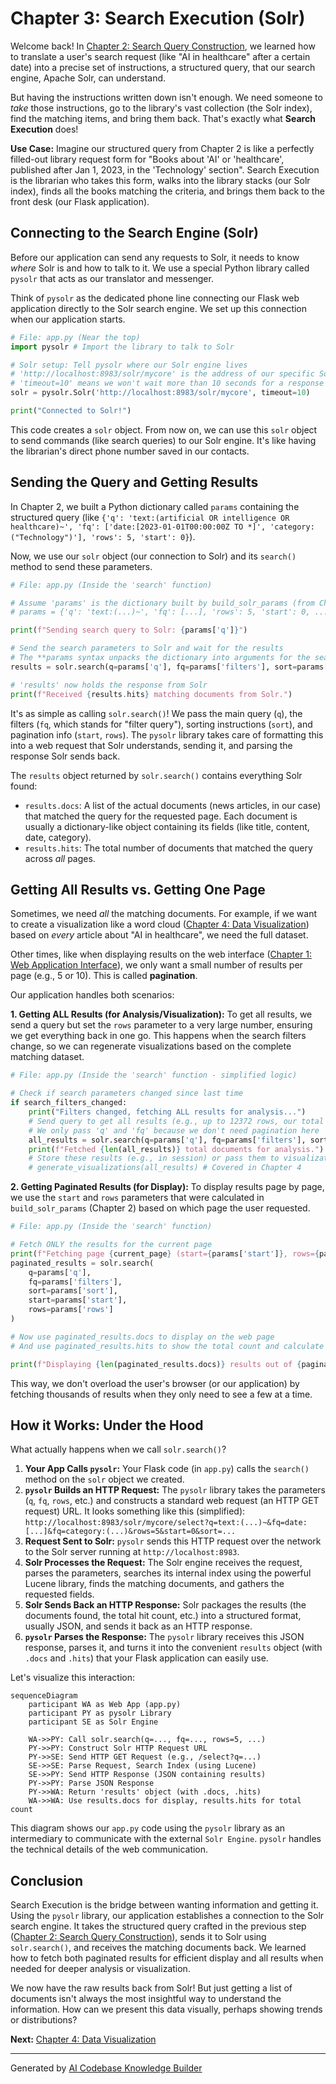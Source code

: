 # Chapter 3: Search Execution (Solr)

Welcome back! In [Chapter 2: Search Query Construction](02_search_query_construction.md), we learned how to translate a user's search request (like "AI in healthcare" after a certain date) into a precise set of instructions, a structured query, that our search engine, Apache Solr, can understand.

But having the instructions written down isn't enough. We need someone to *take* those instructions, go to the library's vast collection (the Solr index), find the matching items, and bring them back. That's exactly what **Search Execution** does!

**Use Case:** Imagine our structured query from Chapter 2 is like a perfectly filled-out library request form for "Books about 'AI' or 'healthcare', published after Jan 1, 2023, in the 'Technology' section". Search Execution is the librarian who takes this form, walks into the library stacks (our Solr index), finds all the books matching the criteria, and brings them back to the front desk (our Flask application).

## Connecting to the Search Engine (Solr)

Before our application can send any requests to Solr, it needs to know *where* Solr is and how to talk to it. We use a special Python library called `pysolr` that acts as our translator and messenger.

Think of `pysolr` as the dedicated phone line connecting our Flask web application directly to the Solr search engine. We set up this connection when our application starts.

```python
# File: app.py (Near the top)
import pysolr # Import the library to talk to Solr

# Solr setup: Tell pysolr where our Solr engine lives
# 'http://localhost:8983/solr/mycore' is the address of our specific Solr collection
# 'timeout=10' means we won't wait more than 10 seconds for a response
solr = pysolr.Solr('http://localhost:8983/solr/mycore', timeout=10)

print("Connected to Solr!")
```

This code creates a `solr` object. From now on, we can use this `solr` object to send commands (like search queries) to our Solr engine. It's like having the librarian's direct phone number saved in our contacts.

## Sending the Query and Getting Results

In Chapter 2, we built a Python dictionary called `params` containing the structured query (like `{'q': 'text:(artificial OR intelligence OR healthcare)~', 'fq': ['date:[2023-01-01T00:00:00Z TO *]', 'category:("Technology")'], 'rows': 5, 'start': 0}`).

Now, we use our `solr` object (our connection to Solr) and its `search()` method to send these parameters.

```python
# File: app.py (Inside the 'search' function)

# Assume 'params' is the dictionary built by build_solr_params (from Chapter 2)
# params = {'q': 'text:(...)~', 'fq': [...], 'rows': 5, 'start': 0, ...}

print(f"Sending search query to Solr: {params['q']}")

# Send the search parameters to Solr and wait for the results
# The **params syntax unpacks the dictionary into arguments for the search function
results = solr.search(q=params['q'], fq=params['filters'], sort=params['sort'], start=params['start'], rows=params['rows'])

# 'results' now holds the response from Solr
print(f"Received {results.hits} matching documents from Solr.")
```

It's as simple as calling `solr.search()`! We pass the main query (`q`), the filters (`fq`, which stands for "filter query"), sorting instructions (`sort`), and pagination info (`start`, `rows`). The `pysolr` library takes care of formatting this into a web request that Solr understands, sending it, and parsing the response Solr sends back.

The `results` object returned by `solr.search()` contains everything Solr found:
*   `results.docs`: A list of the actual documents (news articles, in our case) that matched the query for the requested page. Each document is usually a dictionary-like object containing its fields (like title, content, date, category).
*   `results.hits`: The total number of documents that matched the query across *all* pages.

## Getting All Results vs. Getting One Page

Sometimes, we need *all* the matching documents. For example, if we want to create a visualization like a word cloud ([Chapter 4: Data Visualization](04_data_visualization.md)) based on *every* article about "AI in healthcare", we need the full dataset.

Other times, like when displaying results on the web interface ([Chapter 1: Web Application Interface](01_web_application_interface.md)), we only want a small number of results per page (e.g., 5 or 10). This is called **pagination**.

Our application handles both scenarios:

**1. Getting ALL Results (for Analysis/Visualization):**
To get all results, we send a query but set the `rows` parameter to a very large number, ensuring we get everything back in one go. This happens when the search filters change, so we can regenerate visualizations based on the complete matching dataset.

```python
# File: app.py (Inside the 'search' function - simplified logic)

# Check if search parameters changed since last time
if search_filters_changed:
    print("Filters changed, fetching ALL results for analysis...")
    # Send query to get all results (e.g., up to 12372 rows, our total articles approx)
    # We only pass 'q' and 'fq' because we don't need pagination here
    all_results = solr.search(q=params['q'], fq=params['filters'], sort=params['sort'], rows=12372).docs
    print(f"Fetched {len(all_results)} total documents for analysis.")
    # Store these results (e.g., in session) or pass them to visualization functions
    # generate_visualizations(all_results) # Covered in Chapter 4
```

**2. Getting Paginated Results (for Display):**
To display results page by page, we use the `start` and `rows` parameters that were calculated in `build_solr_params` (Chapter 2) based on which page the user requested.

```python
# File: app.py (Inside the 'search' function)

# Fetch ONLY the results for the current page
print(f"Fetching page {current_page} (start={params['start']}, rows={params['rows']})")
paginated_results = solr.search(
    q=params['q'],
    fq=params['filters'],
    sort=params['sort'],
    start=params['start'],
    rows=params['rows']
)

# Now use paginated_results.docs to display on the web page
# And use paginated_results.hits to show the total count and calculate page numbers

print(f"Displaying {len(paginated_results.docs)} results out of {paginated_results.hits} total.")
```

This way, we don't overload the user's browser (or our application) by fetching thousands of results when they only need to see a few at a time.

## How it Works: Under the Hood

What actually happens when we call `solr.search()`?

1.  **Your App Calls `pysolr`:** Your Flask code (in `app.py`) calls the `search()` method on the `solr` object we created.
2.  **`pysolr` Builds an HTTP Request:** The `pysolr` library takes the parameters (`q`, `fq`, `rows`, etc.) and constructs a standard web request (an HTTP GET request) URL. It looks something like this (simplified):
    `http://localhost:8983/solr/mycore/select?q=text:(...)~&fq=date:[...]&fq=category:(...)&rows=5&start=0&sort=...`
3.  **Request Sent to Solr:** `pysolr` sends this HTTP request over the network to the Solr server running at `http://localhost:8983`.
4.  **Solr Processes the Request:** The Solr engine receives the request, parses the parameters, searches its internal index using the powerful Lucene library, finds the matching documents, and gathers the requested fields.
5.  **Solr Sends Back an HTTP Response:** Solr packages the results (the documents found, the total hit count, etc.) into a structured format, usually JSON, and sends it back as an HTTP response.
6.  **`pysolr` Parses the Response:** The `pysolr` library receives this JSON response, parses it, and turns it into the convenient `results` object (with `.docs` and `.hits`) that your Flask application can easily use.

Let's visualize this interaction:

```mermaid
sequenceDiagram
    participant WA as Web App (app.py)
    participant PY as pysolr Library
    participant SE as Solr Engine

    WA->>PY: Call solr.search(q=..., fq=..., rows=5, ...)
    PY->>PY: Construct Solr HTTP Request URL
    PY->>SE: Send HTTP GET Request (e.g., /select?q=...)
    SE->>SE: Parse Request, Search Index (using Lucene)
    SE->>PY: Send HTTP Response (JSON containing results)
    PY->>PY: Parse JSON Response
    PY->>WA: Return 'results' object (with .docs, .hits)
    WA->>WA: Use results.docs for display, results.hits for total count
```

This diagram shows our `app.py` code using the `pysolr` library as an intermediary to communicate with the external `Solr Engine`. `pysolr` handles the technical details of the web communication.

## Conclusion

Search Execution is the bridge between wanting information and getting it. Using the `pysolr` library, our application establishes a connection to the Solr search engine. It takes the structured query crafted in the previous step ([Chapter 2: Search Query Construction](02_search_query_construction.md)), sends it to Solr using `solr.search()`, and receives the matching documents back. We learned how to fetch both paginated results for efficient display and all results when needed for deeper analysis or visualization.

We now have the raw results back from Solr! But just getting a list of documents isn't always the most insightful way to understand the information. How can we present this data visually, perhaps showing trends or distributions?

**Next:** [Chapter 4: Data Visualization](04_data_visualization.md)

---

Generated by [AI Codebase Knowledge Builder](https://github.com/The-Pocket/Tutorial-Codebase-Knowledge)